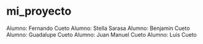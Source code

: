 # mi_proyecto
Alumno: Fernando Cueto
Alumno: Stella Sarasa
Alumno: Benjamin Cueto
Alumno: Guadalupe Cueto
Alumno: Juan Manuel Cueto
Alumno: Luis Cueto